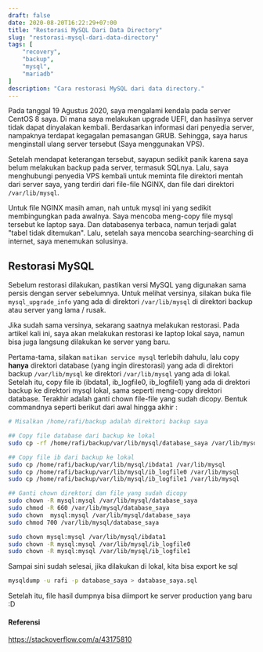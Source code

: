 ```yaml
---
draft: false
date: 2020-08-20T16:22:29+07:00
title: "Restorasi MySQL Dari Data Directory"
slug: "restorasi-mysql-dari-data-directory"
tags: [
    "recovery",
    "backup",
    "mysql",
    "mariadb"
]
description: "Cara restorasi MySQL dari data directory."
---
```


Pada tanggal 19 Agustus 2020, saya mengalami kendala pada server CentOS 8 saya. Di mana saya melakukan upgrade UEFI, dan hasilnya server tidak dapat dinyalakan kembali. Berdasarkan informasi dari penyedia server, nampaknya terdapat kegagalan pemasangan GRUB. Sehingga, saya harus menginstall ulang server tersebut (Saya menggunakan VPS).

Setelah mendapat keterangan tersebut, sayapun sedikit panik karena saya belum melakukan backup pada server, termasuk SQLnya. Lalu, saya menghubungi penyedia VPS kembali untuk meminta file direktori mentah dari server saya, yang terdiri dari file-file NGINX, dan file dari direktori `/var/lib/mysql`.

Untuk file NGINX masih aman, nah untuk mysql ini yang sedikit membingungkan pada awalnya. Saya mencoba meng-copy file mysql tersebut ke laptop saya. Dan databasenya terbaca, namun terjadi galat "tabel tidak ditemukan". Lalu, setelah saya mencoba searching-searching di internet, saya menemukan solusinya.

## Restorasi MySQL
Sebelum restorasi dilakukan, pastikan versi MySQL yang digunakan sama persis dengan server sebelumnya. Untuk melihat versinya, silakan buka file `mysql_upgrade_info` yang ada di direktori `/var/lib/mysql` di direktori backup atau server yang lama / rusak.

Jika sudah sama versinya, sekarang saatnya melakukan restorasi. Pada artikel kali ini, saya akan melakukan restorasi ke laptop lokal saya, namun bisa juga langsung dilakukan ke server yang baru.

Pertama-tama, silakan `matikan service mysql` terlebih dahulu, lalu copy **hanya** direktori database (yang ingin direstorasi) yang ada di direktori backup `/var/lib/mysql` ke direktori `/var/lib/mysql` yang ada di lokal. Setelah itu, copy file ib (ibdata1, ib_logfile0, ib_logfile1) yang ada di drektori backup ke direktori mysql lokal, sama seperti meng-copy direktori database. Terakhir adalah ganti chown file-file yang sudah dicopy. Bentuk commandnya seperti berikut dari awal hingga akhir :

```bash
# Misalkan /home/rafi/backup adalah direktori backup saya

## Copy file database dari backup ke lokal
sudo cp -rf /home/rafi/backup/var/lib/mysql/database_saya /var/lib/mysql/

## Copy file ib dari backup ke lokal
sudo cp /home/rafi/backup/var/lib/mysql/ibdata1 /var/lib/mysql
sudo cp /home/rafi/backup/var/lib/mysql/ib_logfile0 /var/lib/mysql
sudo cp /home/rafi/backup/var/lib/mysql/ib_logfile1 /var/lib/mysql

## Ganti chown direktori dan file yang sudah dicopy
sudo chown -R mysql:mysql /var/lib/mysql/database_saya
sudo chmod -R 660 /var/lib/mysql/database_saya
sudo chown  mysql:mysql /var/lib/mysql/database_saya 
sudo chmod 700 /var/lib/mysql/database_saya

sudo chown mysql:mysql /var/lib/mysql/ibdata1
sudo chown -R mysql:mysql /var/lib/mysql/ib_logfile0
sudo chown -R mysql:mysql /var/lib/mysql/ib_logfile1
```

Sampai sini sudah selesai, jika dilakukan di lokal, kita bisa export ke sql
```bash
mysqldump -u rafi -p database_saya > database_saya.sql
```

Setelah itu, file hasil dumpnya bisa diimport ke server production yang baru :D

#### Referensi
https://stackoverflow.com/a/43175810

